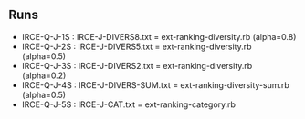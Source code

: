 ## Runs

* IRCE-Q-J-1S : IRCE-J-DIVERS8.txt = ext-ranking-diversity.rb (alpha=0.8)
* IRCE-Q-J-2S : IRCE-J-DIVERS5.txt = ext-ranking-diversity.rb (alpha=0.5)
* IRCE-Q-J-3S : IRCE-J-DIVERS2.txt = ext-ranking-diversity.rb (alpha=0.2)
* IRCE-Q-J-4S : IRCE-J-DIVERS-SUM.txt = ext-ranking-diversity-sum.rb (alpha=0.5)
* IRCE-Q-J-5S : IRCE-J-CAT.txt = ext-ranking-category.rb
